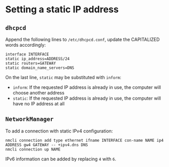 # Setting a static IP address

## `dhcpcd`

Append the following lines to `/etc/dhcpcd.conf`, update the CAPITALIZED words accordingly:

```text
interface INTERFACE
static ip_address=ADDRESS/24
static routers=GATEWAY
static domain_name_servers=DNS
```

On the last line, `static` may be substituted with `inform`:

- `inform`: If the requested IP address is already in use, the computer will choose another address
- `static`: If the requested IP address is already in use, the computer will have no IP address at all

## `NetworkManager`

To add a connection with static IPv4 configuration:

```shell
nmcli connection add type ethernet ifname INTERFACE con-name NAME ip4 ADDRESS gw4 GATEWAY -- +ipv4.dns DNS
nmcli connection up NAME
```

IPv6 information can be added by replacing `4` with `6`.
